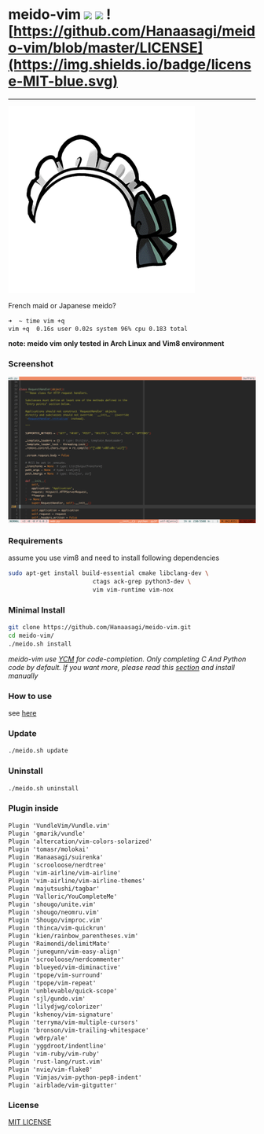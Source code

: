 # meido-vim ![](https://travis-ci.org/Hanaasagi/meido-vim.svg?branch=master) ![](https://img.shields.io/badge/release-2.3-F4A466.svg) ![https://github.com/Hanaasagi/meido-vim/blob/master/LICENSE](https://img.shields.io/badge/license-MIT-blue.svg)
----

![](https://github.com/Hanaasagi/meido-vim/blob/master/.resources/logo.png)

French maid or Japanese meido? 

```
➜  ~ time vim +q
vim +q  0.16s user 0.02s system 96% cpu 0.183 total
```
**note: meido vim only tested in Arch Linux and Vim8 environment**

### Screenshot

![](https://github.com/Hanaasagi/meido-vim/blob/master/.resources/screenshot.png)

### Requirements

assume you use vim8 and need to install following dependencies

```Bash
sudo apt-get install build-essential cmake libclang-dev \
                        ctags ack-grep python3-dev \
                        vim vim-runtime vim-nox
```

### Minimal Install

```Bash
git clone https://github.com/Hanaasagi/meido-vim.git
cd meido-vim/
./meido.sh install
```

*meido-vim use [YCM](https://github.com/Valloric/YouCompleteMe) for code-completion. Only completing C And Python code by default. If you want more, please read this [section](https://github.com/Valloric/YouCompleteMe#ubuntu-linux-x64) and install manually*

### How to use

see [here](https://github.com/Hanaasagi/meido-vim/wiki/meido-vim-guide)


### Update

```Bash
./meido.sh update
```

### Uninstall

```Bash
./meido.sh uninstall
```

### Plugin inside

```
Plugin 'VundleVim/Vundle.vim'
Plugin 'gmarik/vundle'
Plugin 'altercation/vim-colors-solarized'
Plugin 'tomasr/molokai'
Plugin 'Hanaasagi/suirenka'
Plugin 'scrooloose/nerdtree'
Plugin 'vim-airline/vim-airline'
Plugin 'vim-airline/vim-airline-themes'
Plugin 'majutsushi/tagbar'
Plugin 'Valloric/YouCompleteMe'
Plugin 'shougo/unite.vim'
Plugin 'shougo/neomru.vim'
Plugin 'Shougo/vimproc.vim'
Plugin 'thinca/vim-quickrun'
Plugin 'kien/rainbow_parentheses.vim'
Plugin 'Raimondi/delimitMate'
Plugin 'junegunn/vim-easy-align'
Plugin 'scrooloose/nerdcommenter'
Plugin 'blueyed/vim-diminactive'
Plugin 'tpope/vim-surround'
Plugin 'tpope/vim-repeat'
Plugin 'unblevable/quick-scope'
Plugin 'sjl/gundo.vim'
Plugin 'lilydjwg/colorizer'
Plugin 'kshenoy/vim-signature'
Plugin 'terryma/vim-multiple-cursors'
Plugin 'bronson/vim-trailing-whitespace'
Plugin 'w0rp/ale'
Plugin 'yggdroot/indentline'
Plugin 'vim-ruby/vim-ruby'
Plugin 'rust-lang/rust.vim'
Plugin 'nvie/vim-flake8'
Plugin 'Vimjas/vim-python-pep8-indent'
Plugin 'airblade/vim-gitgutter'
```

### License
[MIT LICENSE](https://github.com/Hanaasagi/meido-vim/blob/master/LICENSE)
